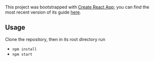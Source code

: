 This project was bootstrapped with [Create React App](https://github.com/facebookincubator/create-react-app); you can find the most recent version of its guide [here](https://github.com/facebookincubator/create-react-app/blob/master/packages/react-scripts/template/README.md).

## Usage
Clone the repository, then in its root directory run
- `npm install`
- `npm start`
